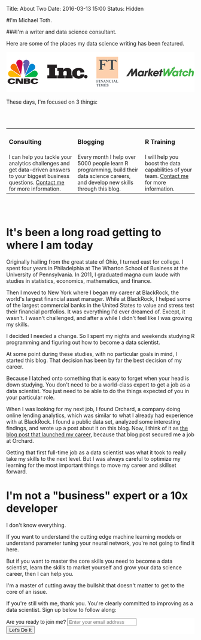Title: About Two
Date: 2016-03-13 15:00
Status: Hidden

#I'm Michael Toth.

###I'm a writer and data science consultant.

Here are some of the places my data science writing has been featured.

<img src='../images/logos.png' />

These days, I'm focused on 3 things:

<br>
<br>
<table border="0">
 <tr>
    <td><h3>Consulting</h3></td>
    <td><h3>Blogging</h3></td>
    <td><h3>R Training</h3></td>
 </tr>
 <tr>
    <td>I can help you tackle your analytics challenges and get data-driven answers to your biggest business questions. <a href="https://www.michaeltoth.me/contact-me.html">Contact me</a> for more information.</td>
    <td>Every month I help over 5000 people learn R programming, build their data science careers, and develop new skills through this blog. </td>
    <td>I will help you boost the data capabilities of your team. <a href="https://www.michaeltoth.me/contact-me.html">Contact me</a> for more information. </td>
 </tr>
</table>
<br>
<br>

# It's been a long road getting to where I am today

Originally hailing from the great state of Ohio, I turned east for college. I spent four years in Philadelphia at The Wharton School of Business at the University of Pennsylvania. In 2011, I graduated magna cum laude with studies in statistics, economics, mathematics, and finance. 

Then I moved to New York where I began my career at BlackRock, the world's largest financial asset manager. While at BlackRock, I helped some of the largest commercial banks in the United States to value and stress test their financial portfolios. It was everything I'd ever dreamed of. Except, it wasn't. I wasn't challenged, and after a while I didn't feel like I was growing my skills.

I decided I needed a change. So I spent my nights and weekends studying R programming and figuring out how to become a data scientist. 

At some point during these studies, with no particular goals in mind, I started this blog. That decision has been by far the best decision of my career.

Because I latched onto something that is easy to forget when your head is down studying. You don't need to be a world-class expert to get a job as a data scientist. You just need to be able to do the things expected of you in your particular role.

When I was looking for my next job, I found Orchard, a company doing online lending analytics, which was similar to what I already had experience with at BlackRock. I found a public data set, analyzed some interesting findings, and wrote up a post about it on this blog. Now, I think of it as [the blog post that launched my career](https://michaeltoth.me/analyzing-historical-default-rates-of-lending-club-notes.html), because that blog post secured me a job at Orchard.

Getting that first full-time job as a data scientist was what it took to really take my skills to the next level. But I was always careful to optimize my learning for the most important things to move my career and skillset forward. 

# I'm not a "business" expert or a 10x developer

I don't know everything. 

If you want to understand the cutting edge machine learning models or understand parameter tuning your neural network, you're not going to find it here.

But if you want to master the core skills you need to become a data scientist, learn the skills to market yourself and grow your data science career, then I can help you.

I'm a master of cutting away the bullshit that doesn't matter to get to the core of an issue.

If you're still with me, thank you. You're clearly committed to improving as a data scientist. Sign up below to follow along:

<!-- Begin Mailchimp Signup Form -->
<link href="//cdn-images.mailchimp.com/embedcode/horizontal-slim-10_7.css" rel="stylesheet" type="text/css">
<style type="text/css">
	#mc_embed_signup{background:#fff; clear:left; font:14px Helvetica,Arial,sans-serif; width:100%;}
	#mc-embedded-subscribe { background-color: #0a99a !important; }
	#mc-embedded-subscribe:hover { background-color: #d40000 !important; }
	/* Add your own Mailchimp form style overrides in your site stylesheet or in this style block.
	   We recommend moving this block and the preceding CSS link to the HEAD of your HTML file. */
</style>
<div id="mc_embed_signup">
<form action="https://etsy.us18.list-manage.com/subscribe/post?u=047097303867f4f8b7f42e8ac&amp;id=f61395a34b" method="post" id="mc-embedded-subscribe-form" name="mc-embedded-subscribe-form" class="validate" target="_blank" novalidate>
    <div id="mc_embed_signup_scroll">
	<label for="mce-EMAIL">Are you ready to join me?</label>
	<input type="email" value="" name="EMAIL" class="email" id="mce-EMAIL" placeholder="Enter your email address" required>
    <!-- real people should not fill this in and expect good things - do not remove this or risk form bot signups-->
    <div style="position: absolute; left: -5000px;" aria-hidden="true"><input type="text" name="b_047097303867f4f8b7f42e8ac_f61395a34b" tabindex="-1" value=""></div>
    <div class="clear"><input type="submit" value="Let's Do It" name="subscribe" id="mc-embedded-subscribe" class="button"></div>
    </div>
</form>
</div>

<!--End mc_embed_signup-->